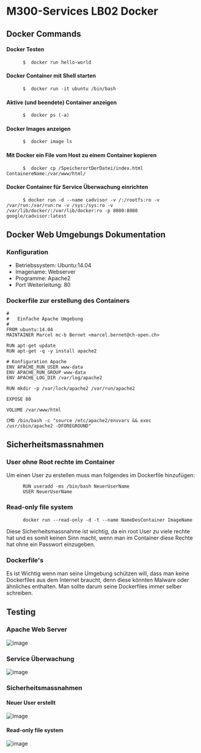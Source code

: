 # M300-Services LB02 Docker

## Docker Commands

#### Docker Testen

```Shell
      $  docker run hello-world
```

#### Docker Container mit Shell starten


```Shell
      $  docker run -it ubuntu /bin/bash
```

#### Aktive (und beendete) Container anzeigen

```Shell
      $  docker ps (-a)
```

#### Docker Images anzeigen

```Shell
      $  docker image ls
```

#### Mit Docker ein File vom Host zu einem Container kopieren

```Shell
      $  docker cp /SpeicherortDerDatei/index.html ContainereName:/var/www/html/
```

#### Docker Container für Service Überwachung einrichten

```Shell
      $ docker run -d --name cadvisor -v /:/rootfs:ro -v /var/run:/var/run:rw -v /sys:/sys:ro -v /var/lib/docker/:/var/lib/docker:ro -p 8080:8080 google/cadvisor:latest
```

## Docker Web Umgebungs Dokumentation 

### Konfiguration

* Betriebssystem: Ubuntu:14.04
* Imagename: Webserver
* Programme: Apache2
* Port Weiterleitung: 80

### Dockerfile zur erstellung des Containers

```Shell
#
#	Einfache Apache Umgebung
#
FROM ubuntu:14.04
MAINTAINER Marcel mc-b Bernet <marcel.bernet@ch-open.ch>

RUN apt-get update
RUN apt-get -q -y install apache2 

# Konfiguration Apache
ENV APACHE_RUN_USER www-data
ENV APACHE_RUN_GROUP www-data
ENV APACHE_LOG_DIR /var/log/apache2

RUN mkdir -p /var/lock/apache2 /var/run/apache2

EXPOSE 80

VOLUME /var/www/html

CMD /bin/bash -c "source /etc/apache2/envvars && exec /usr/sbin/apache2 -DFOREGROUND"
```

## Sicherheitsmassnahmen

### User ohne Root rechte im Container

Um einen User zu erstellen muss man folgendes im Dockerfile hinzufügen:

```Shell
      RUN useradd -ms /bin/bash NeuerUserName
      USER NeuerUserName
```

### Read-only file system

```Shell
      docker run --read-only -d -t --name NameDesContainer ImageName
```

Diese Sicherheitsmassnahme ist wichtig, da ein root User zu viele rechte hat und es somit keinen Sinn macht, wenn man im Container diese Rechte hat ohne ein Passwort einzugeben. 

### Dockerfile's
Es ist Wichtig wenn man seine Umgebung schützen will, dass man keine Dockerfiles aus dem Internet braucht, denn diese könnten Malware oder ähnliches enthalten. Man sollte darum seine Dockerfiles immer selber schreiben.

## Testing

### Apache Web Server

![image](https://user-images.githubusercontent.com/78543849/114039816-5a6a8480-9883-11eb-86bd-d05e0a1b303d.png)


### Service Überwachung

![image](https://user-images.githubusercontent.com/78543849/114864094-df5c1d80-9df0-11eb-998c-f3f537fd9d07.png)

### Sicherheitsmassnahmen

#### Neuer User erstellt

![image](https://user-images.githubusercontent.com/78543849/114873374-834ac680-9dfb-11eb-8480-40eadd409c26.png)

#### Read-only file system

![image](https://user-images.githubusercontent.com/78543849/114876107-48965d80-9dfe-11eb-926d-4ef00e0d57aa.png)





